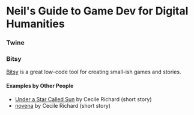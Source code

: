 # Neil's Guide to Game Dev for Digital Humanities

### Twine

### Bitsy

[Bitsy](https://www.bitsy.org/) is a great low-code tool for creating small-ish games and stories.

#### Examples by Other People
- [Under a Star Called Sun](https://haraiva.itch.io/under-a-star-called-sun) by Cecile Richard (short story)
- [novena](https://haraiva.itch.io/novena) by Cecile Richard (short story)
 
